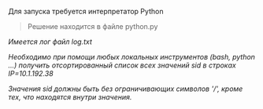Для запуска требуется интерпретатор Python 
>Решение находится в файле python.py

*Имеется лог файл log.txt*

*Необходимо при помощи любых локальных инструментов (bash, python ...) получить отсортированный список всех значений sid в строках IP=10.1.192.38*

*Значения sid должны быть без ограничивающих символов '/', кроме тех, что находятся внутри значения.*
